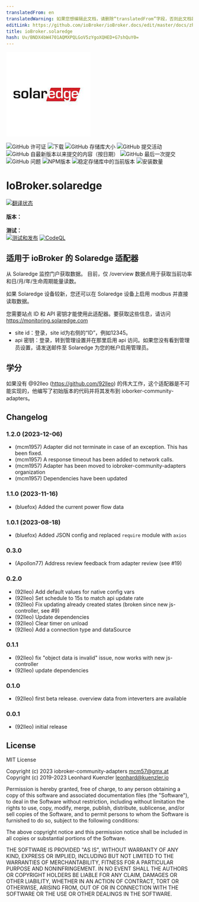 ```yaml
---
translatedFrom: en
translatedWarning: 如果您想编辑此文档，请删除“translatedFrom”字段，否则此文档将再次自动翻译
editLink: https://github.com/ioBroker/ioBroker.docs/edit/master/docs/zh-cn/adapterref/iobroker.solaredge/README.md
title: ioBroker.solaredge
hash: Uv/BNDX4bW4701AQMXPQLGoV5zYgoXQHED+G7shQuY0=
---
```

![标识](../../../en/adapterref/iobroker.solaredge/admin/solaredge.png)

![GitHub 许可证](https://img.shields.io/github/license/iobroker-community-adapters/ioBroker.solaredge)
![下载](https://img.shields.io/npm/dm/iobroker.solaredge.svg)
![GitHub 存储库大小](https://img.shields.io/github/repo-size/iobroker-community-adapters/ioBroker.solaredge)
![GitHub 提交活动](https://img.shields.io/github/commit-activity/m/iobroker-community-adapters/ioBroker.solaredge)
![GitHub 自最新版本以来提交的内容（按日期）](https://img.shields.io/github/commits-since/iobroker-community-adapters/ioBroker.solaredge/latest)
![GitHub 最后一次提交](https://img.shields.io/github/last-commit/iobroker-community-adapters/ioBroker.solaredge)
![GitHub 问题](https://img.shields.io/github/issues/iobroker-community-adapters/ioBroker.solaredge)
![NPM版本](http://img.shields.io/npm/v/iobroker.solaredge.svg)
![稳定存储库中的当前版本](https://iobroker.live/badges/solaredge-stable.svg)
![安装数量](https://iobroker.live/badges/solaredge-installed.svg)

# IoBroker.solaredge
[![翻译状态](https://weblate.iobroker.net/widgets/adapters/-/solaredge/svg-badge.svg)](https://weblate.iobroker.net/engage/adapters/?utm_source=widget)</br> </br> **版本：** </br> </br> **测试：** </br> [![测试和发布](https://github.com/iobroker-community-adapters/ioBroker.solaredge/actions/workflows/test-and-release.yml/badge.svg)](https://github.com/iobroker-community-adapters/ioBroker.solaredge/actions/workflows/test-and-release.yml) [![CodeQL](https://github.com/iobroker-community-adapters/ioBroker.solaredge/actions/workflows/codeql.yml/badge.svg)](https://github.com/iobroker-community-adapters/ioBroker.solaredge/actions/workflows/codeql.yml)

<!--

## Sentry **此适配器使用 Sentry 库自动向开发人员报告异常和代码错误。** 有关更多详细信息以及如何禁用错误报告的信息，请参阅[Sentry-插件文档](https://github.com/ioBroker/plugin-sentry#plugin-sentry)!从 js-controller 3.0 开始使用 Sentry 报告。
-->
## 适用于 ioBroker 的 Solaredge 适配器
从 Solaredge 监控门户获取数据。
目前，仅 /overview 数据点用于获取当前功率和日/月/年/生命周期能量读数。

如果 Solaredge 设备较新，您还可以在 Solaredge 设备上启用 modbus 并直接读取数据。

您需要站点 ID 和 API 密钥才能使用此适配器。要获取这些信息，请访问 https://monitoring.solaredge.com

- site id：登录，site id为右侧的“ID”，例如12345。
- api 密钥：登录，转到管理设置并在那里启用 api 访问。如果您没有看到管理员设置，请发送邮件至 Solaredge 为您的帐户启用管理员。

## 学分
如果没有 @92lleo (https://github.com/92lleo) 的伟大工作，这个适配器是不可能实现的，他编写了初始版本的代码并将其发布到 ioborker-community-adapters。

<!--

### **正在进行中** -->

## Changelog
### 1.2.0 (2023-12-06)
* (mcm1957) Adapter did not terminate in case of an exception. This has been fixed.
* (mcm1957) A response timeout has been added to network calls.
* (mcm1957) Adapter has been moved to iobroker-community-adapters organization
* (mcm1957) Dependencies have been updated

### 1.1.0 (2023-11-16)
* (bluefox) Added the current power flow data

### 1.0.1 (2023-08-18)
* (bluefox) Added JSON config and replaced `require` module with `axios`

### 0.3.0
* (Apollon77) Address review feedback from adapter review (see #19)

### 0.2.0
* (92lleo) Add default values for native config vars
* (92lleo) Set schedule to 15s to match api update rate
* (92lleo) Fix updating already created states (broken since new js-controller, see #9)
* (92lleo) Update dependencies
* (92lleo) Clear timer on unload
* (92lleo) Add a connection type and dataSource

### 0.1.1
* (92lleo) fix "object data is invalid" issue, now works with new js-controller
* (92lleo) update dependencies

### 0.1.0
* (92lleo) first beta release. overview data from inteverters are available

### 0.0.1
* (92lleo) initial release

## License
MIT License

Copyright (c) 2023 iobroker-community-adapters <mcm57@gmx.at>
Copyright (c) 2019-2023 Leonhard Kuenzler <leonhard@kuenzler.io>

Permission is hereby granted, free of charge, to any person obtaining a copy
of this software and associated documentation files (the "Software"), to deal
in the Software without restriction, including without limitation the rights
to use, copy, modify, merge, publish, distribute, sublicense, and/or sell
copies of the Software, and to permit persons to whom the Software is
furnished to do so, subject to the following conditions:

The above copyright notice and this permission notice shall be included in all
copies or substantial portions of the Software.

THE SOFTWARE IS PROVIDED "AS IS", WITHOUT WARRANTY OF ANY KIND, EXPRESS OR
IMPLIED, INCLUDING BUT NOT LIMITED TO THE WARRANTIES OF MERCHANTABILITY,
FITNESS FOR A PARTICULAR PURPOSE AND NONINFRINGEMENT. IN NO EVENT SHALL THE
AUTHORS OR COPYRIGHT HOLDERS BE LIABLE FOR ANY CLAIM, DAMAGES OR OTHER
LIABILITY, WHETHER IN AN ACTION OF CONTRACT, TORT OR OTHERWISE, ARISING FROM,
OUT OF OR IN CONNECTION WITH THE SOFTWARE OR THE USE OR OTHER DEALINGS IN THE
SOFTWARE.